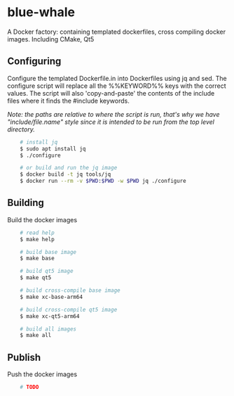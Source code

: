 # blue-whale

A Docker factory: containing templated dockerfiles, cross compiling docker 
images. Including CMake, Qt5

## Configuring
Configure the templated Dockerfile.in into Dockerfiles using jq and sed.
The configure script will replace all the %%KEYWORD%% keys with the correct 
values. The script will also 'copy-and-paste' the contents of the include 
files where it finds the #include keywords. 

_Note: the paths are relative to where the script is run, that's why we have
"include/file.name" style since it is intended to be run from the top level
directory._

``` bash
    # install jq
    $ sudo apt install jq
    $ ./configure

    # or build and run the jq image
    $ docker build -t jq tools/jq
    $ docker run --rm -v $PWD:$PWD -w $PWD jq ./configure
```

## Building
Build the docker images
``` bash
    # read help
    $ make help

    # build base image
    $ make base

    # build qt5 image
    $ make qt5

    # build cross-compile base image
    $ make xc-base-arm64

    # build cross-compile qt5 image
    $ make xc-qt5-arm64

    # build all images
    $ make all
```

## Publish
Push the docker images
``` bash
    # TODO
```
